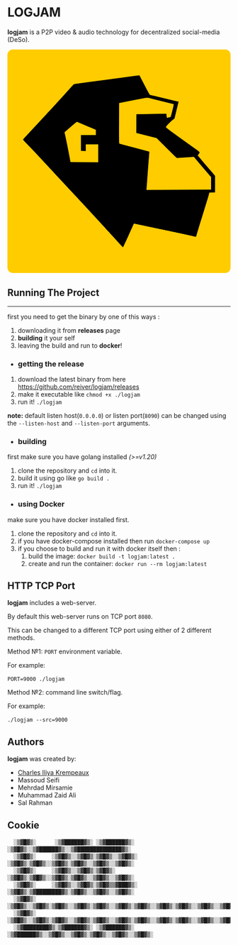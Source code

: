 # LOGJAM

**logjam** is a P2P video & audio technology for decentralized social-media (DeSo).

![](doc/img/greatape-logo.png)

## Running The Project

---

first you need to get the binary by one of this ways :

1. downloading it from **releases** page
2. **building** it your self
3. leaving the build and run to **docker**!

- ### getting the release
1. download the latest binary from here https://github.com/reiver/logjam/releases
2. make it executable like `chmod +x ./logjam`
3. run it! `./logjam`

**note:** default listen host(`0.0.0.0`) or listen port(`8090`) can be changed using the `--listen-host` and `--listen-port` arguments.

- ### building

first make sure you have golang installed *(>=v1.20)*
1. clone the repository and `cd` into it.
2. build it using go like `go build .`
3. run it! `./logjam`

- ### using Docker

make sure you have docker installed first.
1. clone the repository and `cd` into it.
2. if you have docker-compose installed then run `docker-compose up`
3. if you choose to build and run it with docker itself then :
   1. build the image: `docker build -t logjam:latest .`
   2. create and run the container: `docker run --rm logjam:latest`

## HTTP TCP Port

**logjam** includes a web-server.

By default this web-server runs on TCP port `8080`.

This can be changed to a different TCP port using either of 2 different methods.

Method №1: `PORT` environment variable.

For example:

```
PORT=9000 ./logjam
```

Method №2: command line switch/flag.

For example:

```
./logjam --src=9000
```

## Authors

**logjam** was created by:

* [Charles Iliya Krempeaux](http://reiver.link/)
* Massoud Seifi
* Mehrdad Mirsamie
* Muhammad Zaid Ali
* Sal Rahman

## Cookie

```
  ░▒▓█▓▒░      ░▒▓██████▓▒░ ░▒▓██████▓▒░       ░▒▓█▓▒░░▒▓██████▓▒░░▒▓██████████████▓▒░
  ░▒▓█▓▒░     ░▒▓█▓▒░░▒▓█▓▒░▒▓█▓▒░░▒▓█▓▒░      ░▒▓█▓▒░▒▓█▓▒░░▒▓█▓▒░▒▓█▓▒░░▒▓█▓▒░░▒▓█▓▒░
  ░▒▓█▓▒░     ░▒▓█▓▒░░▒▓█▓▒░▒▓█▓▒░             ░▒▓█▓▒░▒▓█▓▒░░▒▓█▓▒░▒▓█▓▒░░▒▓█▓▒░░▒▓█▓▒░
  ░▒▓█▓▒░     ░▒▓█▓▒░░▒▓█▓▒░▒▓█▓▒▒▓███▓▒░      ░▒▓█▓▒░▒▓████████▓▒░▒▓█▓▒░░▒▓█▓▒░░▒▓█▓▒░
  ░▒▓█▓▒░     ░▒▓█▓▒░░▒▓█▓▒░▒▓█▓▒░░▒▓█▓▒░▒▓█▓▒░░▒▓█▓▒░▒▓█▓▒░░▒▓█▓▒░▒▓█▓▒░░▒▓█▓▒░░▒▓█▓▒░
  ░▒▓█▓▒░     ░▒▓█▓▒░░▒▓█▓▒░▒▓█▓▒░░▒▓█▓▒░▒▓█▓▒░░▒▓█▓▒░▒▓█▓▒░░▒▓█▓▒░▒▓█▓▒░░▒▓█▓▒░░▒▓█▓▒░
  ░▒▓████████▓▒░▒▓██████▓▒░ ░▒▓██████▓▒░ ░▒▓██████▓▒░░▒▓█▓▒░░▒▓█▓▒░▒▓█▓▒░░▒▓█▓▒░░▒▓█▓▒░
```
